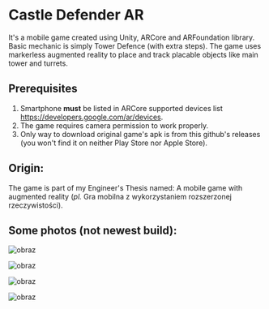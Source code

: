 # Castle Defender AR
It's a mobile game created using Unity, ARCore and ARFoundation library. Basic mechanic is simply Tower Defence (with extra steps). 
The game uses markerless augmented reality to place and track placable objects like main tower and turrets.

## Prerequisites
1. Smartphone **must** be listed in ARCore supported devices list https://developers.google.com/ar/devices.
2. The game requires camera permission to work properly.
3. Only way to download original game's apk is from this github's releases (you won't find it on neither Play Store nor Apple Store).

## Origin: 
The game is part of my Engineer's Thesis named: A mobile game with augmented reality (_pl._ Gra mobilna z wykorzystaniem rozszerzonej rzeczywistości).

## Some photos (not newest build):

![obraz](https://user-images.githubusercontent.com/56605429/152194232-04920cf8-d0b3-44e6-bd57-c7e48b62f337.png)


![obraz](https://user-images.githubusercontent.com/56605429/152194770-45375425-a21f-4b5f-bb1a-396903328766.png)

![obraz](https://user-images.githubusercontent.com/56605429/152194039-55b4c3f0-d4ac-4e03-b607-df3b8ec7e51d.png)

![obraz](https://user-images.githubusercontent.com/56605429/152191553-c56aab1b-7f33-4dd6-a728-05ea681cd638.png)
